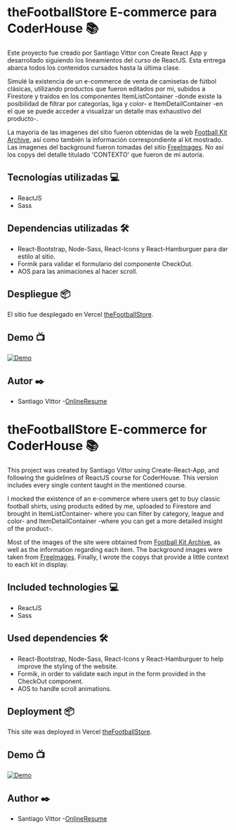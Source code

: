 # theFootballStore E-commerce para CoderHouse 📚

Este proyecto fue creado por Santiago Vittor con Create React App y desarrollado siguiendo los lineamientos del curso de ReactJS. Esta entrega abarca todos los contenidos cursados hasta la última clase.

Simulé la existencia de un e-commerce de venta de camisetas de fútbol clásicas, utilizando productos que fueron editados por mi, subidos a Firestore y traidos en los componentes ItemListContainer -donde existe la posibilidad de filtrar por categorías, liga y color- e ItemDetailContainer -en el que se puede acceder a visualizar un detalle mas exhaustivo del producto-.

La mayoría de las imagenes del sitio fueron obtenidas de la web [Football Kit Archive](https://www.footballkitarchive.com/), así como también la información correspondiente al kit mostrado. Las imagenes del background fueron tomadas del sitio [FreeImages](https://www.freeimages.com/es). No así los copys del detalle titulado 'CONTEXTO' que fueron de mi autoría.


## Tecnologías utilizadas 💻 

* ReactJS
* Sass


## Dependencias utilizadas 🛠️

* React-Bootstrap, Node-Sass, React-Icons y React-Hamburguer para dar estilo al sitio.
* Formik para validar el formulario del componente CheckOut.
* AOS para las animaciones al hacer scroll.


## Despliegue 📦

El sitio fue desplegado en Vercel [theFootballStore](https://thefootballstore.vercel.app/).


## Demo 📺

[![Demo](https://res.cloudinary.com/marcomontalbano/image/upload/v1633998612/video_to_markdown/images/youtube--drS_W7x26FI-c05b58ac6eb4c4700831b2b3070cd403.jpg)](https://www.youtube.com/watch?v=drS_W7x26FI "Demo")

## Autor ✒️

* Santiago Vittor -[OnlineResume](https://santiagovittor.github.io/onlineResume/)





# theFootballStore E-commerce for CoderHouse 📚


This project was created by Santiago Vittor using Create-React-App, and following the guidelines of ReactJS course for CoderHouse. This version includes every single content taught in the mentioned course.

I mocked the existence of an e-commerce where users get to buy classic football shirts, using products edited by me, uploaded to Firestore and brought in ItemListContainer- where you can filter by category, league and color- and ItemDetailContainer -where you can get a more detailed insight of the product-.

Most of the images of the site were obtained from [Football Kit Archive](https://www.footballkitarchive.com/), as well as the information regarding each item. The background images were taken from [FreeImages](https://www.freeimages.com/es). Finally, I wrote the copys that provide a little context to each kit in display.


## Included technologies 💻 

* ReactJS
* Sass


## Used dependencies 🛠️

* React-Bootstrap, Node-Sass, React-Icons y React-Hamburguer to help improve the styling of the website.
* Formik, in order to validate each input in the form provided in the CheckOut component.
* AOS to handle scroll animations.


## Deployment 📦

This site was deployed in Vercel [theFootballStore](https://thefootballstore.vercel.app/).


## Demo 📺

[![Demo](https://res.cloudinary.com/marcomontalbano/image/upload/v1633998612/video_to_markdown/images/youtube--drS_W7x26FI-c05b58ac6eb4c4700831b2b3070cd403.jpg)](https://www.youtube.com/watch?v=drS_W7x26FI "Demo")

## Author ✒️

* Santiago Vittor -[OnlineResume](https://santiagovittor.github.io/onlineResume/)